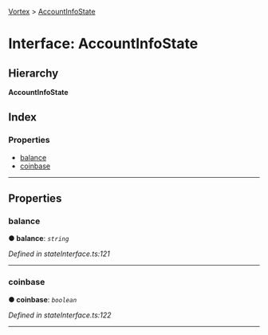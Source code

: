[Vortex](../README.md) > [AccountInfoState](../interfaces/accountinfostate.md)

# Interface: AccountInfoState

## Hierarchy

**AccountInfoState**

## Index

### Properties

* [balance](accountinfostate.md#balance)
* [coinbase](accountinfostate.md#coinbase)

---

## Properties

<a id="balance"></a>

###  balance

**● balance**: *`string`*

*Defined in stateInterface.ts:121*

___
<a id="coinbase"></a>

###  coinbase

**● coinbase**: *`boolean`*

*Defined in stateInterface.ts:122*

___

